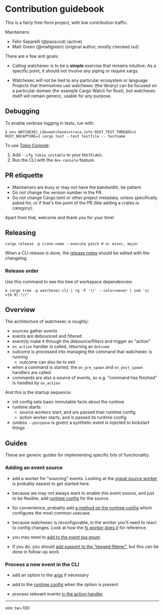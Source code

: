 # Contribution guidebook


This is a fairly free-form project, with low contribution traffic.

Maintainers:

- Félix Saparelli (@passcod) (active)
- Matt Green (@mattgreen) (original author, mostly checked out)

There are a few anti goals:

- Calling watchexec is to be a **simple** exercise that remains intuitive. As a specific point, it
  should not involve any piping or require xargs.

- Watchexec will not be tied to any particular ecosystem or language. Projects that themselves use
  watchexec (the library) can be focused on a particular domain (for example Cargo Watch for Rust),
  but watchexec itself will remain generic, usable for any purpose.


## Debugging

To enable verbose logging in tests, run with:

```console
$ env WATCHEXEC_LOG=watchexec=trace,info RUST_TEST_THREADS=1 RUST_NOCAPTURE=1 cargo test --test testfile -- testname
```

To use [Tokio Console](https://github.com/tokio-rs/console):

1. Add `--cfg tokio_unstable` to your `RUSTFLAGS`.
2. Run the CLI with the `dev-console` feature.


## PR etiquette

- Maintainers are busy or may not have the bandwidth, be patient.
- Do _not_ change the version number in the PR.
- Do _not_ change Cargo.toml or other project metadata, unless specifically asked for, or if that's
  the point of the PR (like adding a crates.io category).

Apart from that, welcome and thank you for your time!


## Releasing

```
cargo release -p crate-name --execute patch # or minor, major
```

When a CLI release is done, the [release notes](https://github.com/watchexec/watchexec/releases) should be edited with the changelog.

### Release order

Use this command to see the tree of workspace dependencies:

```console
$ cargo tree -p watchexec-cli | rg -F '(/' --color=never | sed 's/ v[0-9].*//'
```

## Overview

The architecture of watchexec is roughly:

- sources gather events
- events are debounced and filtered
- event(s) make it through the debounce/filters and trigger an "action"
- `on_action` handler is called, returning an `Outcome`
- outcome is processed into managing the command that watchexec is running
  - outcome can also be to exit
- when a command is started, the `on_pre_spawn` and `on_post_spawn` handlers are called
- commands are also a source of events, so e.g. "command has finished" is handled by `on_action`

And this is the startup sequence:
- init config sets basic immutable facts about the runtime
- runtime starts:
  - source workers start, and are passed their runtime config
  - action worker starts, and is passed its runtime config
- (unless `--postpone` is given) a synthetic event is injected to kickstart things

## Guides

These are generic guides for implementing specific bits of functionality.

### Adding an event source

- add a worker for "sourcing" events. Looking at the [signal source
  worker](https://github.com/watchexec/watchexec/blob/main/crates/lib/src/signal/source.rs) is
  probably easiest to get started here.

- because we may not always want to enable this event source, and just to be flexible, add [runtime
  config](https://github.com/watchexec/watchexec/blob/main/crates/lib/src/config.rs) for the source.

- for convenience, probably add [a method on the runtime
  config](https://github.com/watchexec/watchexec/blob/main/crates/lib/src/config.rs) which
  configures the most common usecase.

- because watchexec is reconfigurable, in the worker you'll need to react to config changes. Look at
  how the [fs worker does it](https://github.com/watchexec/watchexec/blob/main/crates/lib/src/fs.rs)
  for reference.

- you may need to [add to the event tag
  enum](https://github.com/watchexec/watchexec/blob/main/crates/lib/src/event.rs).

- if you do, you should [add support to the "tagged
  filterer"](https://github.com/watchexec/watchexec/blob/main/crates/filterer/tagged/src/parse.rs),
  but this can be done in follow-up work.

### Process a new event in the CLI

- add an option to the
  [args](https://github.com/watchexec/watchexec/blob/main/crates/cli/src/args.rs) if necessary

- add to the [runtime
  config](https://github.com/watchexec/watchexec/blob/main/crates/cli/src/config/runtime.rs) when
  the option is present

- process relevant events [in the action
  handler](https://github.com/watchexec/watchexec/blob/main/crates/cli/src/config/runtime.rs)

---
vim: tw=100

